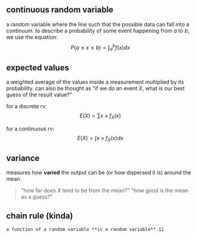 ## continuous random variable
a random variable where the line such that the possible data can fall into a continuum. to describe a probability of some event happening from $a$ to $b$, we use the equation:
$$P(a \leq x \leq b) = \int_{a}^{b}f(x)dx$$

## expected values
a weighted average of the values inside a measurement multiplied by its probability. can also be thought as "if we do an event $X$, what is our best guess of the result value?"

for a discrete rv:
$$E(X) = \sum x\times f_{X}(x)$$

for a continuous rv:
$$E(X) = \int x\times f_{X}(x)dx$$
## variance
measures how **varied** the output can be (or how dispersed it is) around the mean. 
> "how far does $X$ tend to be from the mean?"
> "how good is the mean as a guess?"
## chain rule (kinda)
	a function of a random variable **is a random variable**.11

